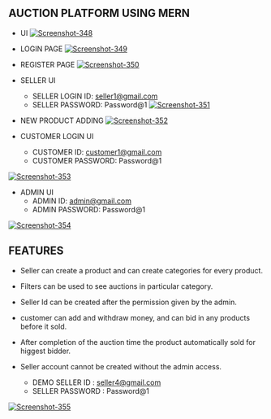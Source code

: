 ## AUCTION PLATFORM USING MERN   
- UI
<a href="https://ibb.co/t82ZRLr"><img src="https://i.ibb.co/bzvHtb9/Screenshot-348.png" alt="Screenshot-348" border="0"></a>   

- LOGIN PAGE
<a href="https://ibb.co/p2jpFYv"><img src="https://i.ibb.co/8MgVZ1D/Screenshot-349.png" alt="Screenshot-349" border="0"></a>

- REGISTER PAGE
<a href="https://ibb.co/pWP0rwd"><img src="https://i.ibb.co/cbvgX3Q/Screenshot-350.png" alt="Screenshot-350" border="0"></a>

- SELLER UI
    - SELLER LOGIN ID: seller1@gmail.com
    - SELLER PASSWORD: Password@1
<a href="https://ibb.co/vvwJ426"><img src="https://i.ibb.co/Kz09xCp/Screenshot-351.png" alt="Screenshot-351" border="0"></a>
- NEW PRODUCT ADDING
<a href="https://ibb.co/Kw1hdWg"><img src="https://i.ibb.co/PQSjKgy/Screenshot-352.png" alt="Screenshot-352" border="0"></a>
- CUSTOMER LOGIN UI
    - CUSTOMER ID: customer1@gmail.com
    - CUSTOMER PASSWORD: Password@1   

<a href="https://ibb.co/F8ryycN"><img src="https://i.ibb.co/L9FccBb/Screenshot-353.png" alt="Screenshot-353" border="0"></a>

- ADMIN UI
    - ADMIN ID: admin@gmail.com
    - ADMIN PASSWORD: Password@1

<a href="https://ibb.co/KygznKp"><img src="https://i.ibb.co/ZTr192p/Screenshot-354.png" alt="Screenshot-354" border="0"></a>

## FEATURES   
- Seller can create a product and can create categories for every product.
- Filters can be used to see auctions in particular category.
- Seller Id can be created after the permission given by the admin.
- customer can add and withdraw money, and can bid in any products before it sold.
- After completion of the auction time the product automatically sold for higgest bidder.

- Seller account cannot be created without the admin access.
    - DEMO SELLER ID : seller4@gmail.com
    - SELLER PASSWORD : Password@1   
    
<a href="https://ibb.co/4Pk4WN7"><img src="https://i.ibb.co/zGdPsfr/Screenshot-355.png" alt="Screenshot-355" border="0"></a>

